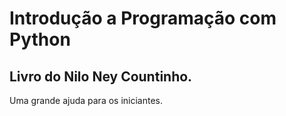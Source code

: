# Introdução a Programação com Python 

Livro do Nilo Ney Countinho.
--------------------------------------------------------------------

Uma grande ajuda para os iniciantes. 



